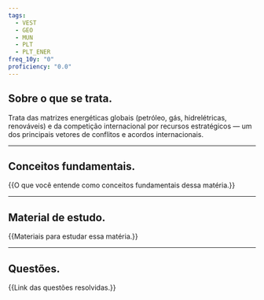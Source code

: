 ```yaml
---
tags:
  - VEST
  - GEO
  - MUN
  - PLT
  - PLT_ENER
freq_10y: "0"
proficiency: "0.0"
---
```

## Sobre o que se trata.

Trata das matrizes energéticas globais (petróleo, gás, hidrelétricas, renováveis) e da competição internacional por recursos estratégicos — um dos principais vetores de conflitos e acordos internacionais.

--- 
## Conceitos fundamentais.

{{O que você entende como conceitos fundamentais dessa matéria.}}

---
## Material de estudo.

{{Materiais para estudar essa matéria.}}

--- 
## Questões.

{{Link das questões resolvidas.}}